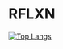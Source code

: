 # RFLXN

[![Top Langs](https://github-readme-stats.vercel.app/api/top-langs/?username=jhchoi123&exclude_repo=postapp,AbstractFactory,RJP_RaspberryPi,PyCharm-Settings,WebStorm-Settings,JisakuPC&hide=css,html&layout=compact)](https://github.com/anuraghazra/github-readme-stats)
